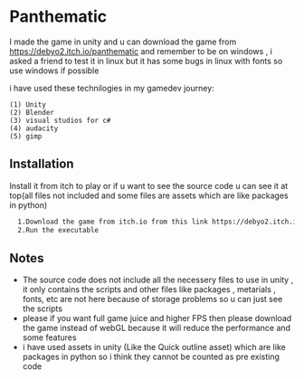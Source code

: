 # Panthematic
I made the game in unity and u can download the game from https://debyo2.itch.io/panthematic and remember to be on windows , i asked a friend to test it in linux but it has some bugs in linux with fonts so use windows if possible 


i have used these technilogies in my gamedev journey:
    
    (1) Unity
    (2) Blender
    (3) visual studios for c#
    (4) audacity
    (5) gimp



## Installation

Install it from itch to play or if u want to see the source code u can see it at top(all files not included and some files are assets which are like packages in python)

```bash
  1.Download the game from itch.io from this link https://debyo2.itch.io/panthematic
  2.Run the executable 
```


## Notes

 - The source code does not include all the necessery files to use in unity , it only contains the scripts and other files like packages , metarials , fonts, etc are not here because of storage problems so u can just see the scripts
 - please if you want full game juice and higher FPS then please download the game instead of webGL because it will reduce the performance and some features
 - i have used assets in unity (Like the Quick outline asset) which are like packages in python so i think they cannot be counted as pre existing code 
